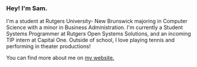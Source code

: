 ### Hey! I'm Sam.
I'm a student at Rutgers University- New Brunswick majoring in Computer Science with a minor in Business Administration. I'm currently a Student Systems Programmer at Rutgers Open Systems Solutions, and an incoming TIP intern at Capital One. Outside of school, I love playing tennis and performing in theater productions!

You can find more about me on [my website.](https://samuelping.me)

<!--
**samuel-ping/samuel-ping** is a ✨ _special_ ✨ repository because its `README.md` (this file) appears on your GitHub profile.

Here are some ideas to get you started:

- 🔭 I’m currently working on ...
- 🌱 I’m currently learning ...
- 👯 I’m looking to collaborate on ...
- 🤔 I’m looking for help with ...
- 💬 Ask me about ...
- 📫 How to reach me: ...
- 😄 Pronouns: ...
- ⚡ Fun fact: ...
-->
